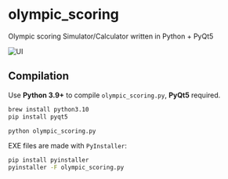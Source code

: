 # olympic_scoring
Olympic scoring Simulator/Calculator written in Python + PyQt5

![UI]()

## Compilation

Use **Python 3.9+** to compile `olympic_scoring.py`, **PyQt5** required.

```bash
brew install python3.10
pip install pyqt5
```

```bash
python olympic_scoring.py
```

EXE files are made with `PyInstaller`:
```bash
pip install pyinstaller
pyinstaller -F olympic_scoring.py
```
